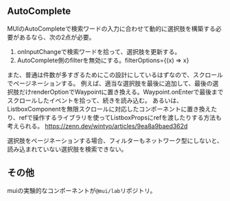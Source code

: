 ## AutoComplete

MUIのAutoCompleteで検索ワードの入力に合わせて動的に選択肢を構築する必要があるなら、次の2点が必要。

1. onInputChangeで検索ワードを拾って、選択肢を更新する。
2. AutoComplete側のfilterを無効にする。filterOptions={(x) => x}

また、普通は件数が多すぎるためにこの設計にしているはずなので、スクロールでページネーションする。
例えば、適当な選択肢を最後に追加して、最後の選択肢だけrenderOptionでWaypointに置き換える。Waypoint.onEnterで最後までスクロールしたイベントを拾って、続きを読み込む。
あるいは、ListboxComponentを無限スクロールに対応したコンポーネントに置き換えたり、refで操作するライブラリを使ってListboxPropsにrefを渡したりする方法も考えられる。
https://zenn.dev/wintyo/articles/9ea8a9baed362d

選択肢をページネーションする場合、フィルターもネットワーク型にしないと、読み込まれていない選択肢を検索できない。

## その他

muiの実験的なコンポーネントが`@mui/lab`リポジトリ。
